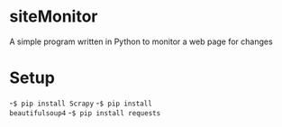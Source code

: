 # siteMonitor
A simple program written in Python to monitor a web page for changes

# Setup
-<code>$ pip install Scrapy</code>
-<code>$ pip install beautifulsoup4</code>
-<code>$ pip install requests</code>
